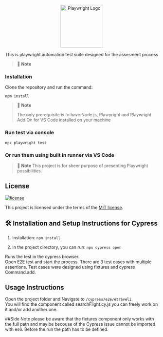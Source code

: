 <p align="center">
  <a href="https://playwright.dev/">
    <img width="140" alt="Playwright Logo" src="https://seeklogo.com/images/P/playwright-logo-22FA8B9E63-seeklogo.com.png" />
    </a>
</p>



<p align="center">
  This is playwright automation test suite designed for the assesment process
</p>

> 🚩 **Note**

### Installation

Clone the repository and run the command:

```shell
npm install
```

> 🚩 **Note**
>
> The only prerequisite is to have Node.js, Plawyright and Playwright Add On for VS Code installed on your machine

### Run test via console

```shell
npx playwright test
```

### Or run them using built in runner via VS Code

> 🚩 **Note**
> This project is for sheer purpose of presenting Playwright possibilities.

## License

[![license](https://img.shields.io/badge/license-MIT-green.svg)](https://github.com/cypress-io/cypress/blob/master/LICENSE)

This project is licensed under the terms of the [MIT license](/LICENSE).

## 🛠 Installation and Setup Instructions for Cypress

1. Installation: `npm install`

2. In the project directory, you can run: `npx cypress open`

Runs the test in the cypress browser.\
Open E2E test and start the process.
There are 3 test cases with multiple assertions.
Test cases were designed using fixtures and cypress Command.add.

## Usage Instructions

Open the project folder and Navigate to `/cypress/e2e/etraveli`. <br/>
You will find the component called searchFlight.cy.js you can freely work on it and/or add another one.

##Side Note please be aware that the fixtures component only works with the full path and may be becouse of the Cypress issue cannot be imported with es6. Before the run the path has to be defined.



